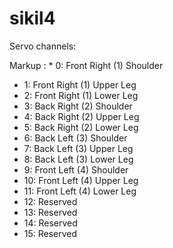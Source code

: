 # sikil4

Servo channels:

Markup : * 0: Front Right (1) Shoulder
* 1: Front Right (1) Upper Leg
* 2: Front Right (1) Lower Leg
* 3: Back Right (2) Shoulder
* 4: Back Right (2) Upper Leg
* 5: Back Right (2) Lower Leg
* 6: Back Left (3) Shoulder
* 7: Back Left (3) Upper Leg
* 8: Back Left (3) Lower Leg
* 9: Front Left (4) Shoulder
* 10: Front Left (4) Upper Leg
* 11: Front Left (4) Lower Leg
* 12: Reserved
* 13: Reserved
* 14: Reserved
* 15: Reserved


